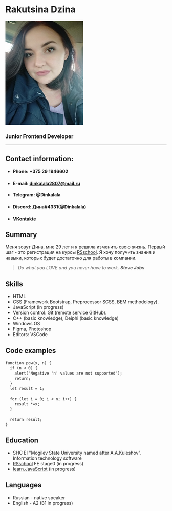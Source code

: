 # **Rakutsina Dzina**

![foto-cv](img/foto-cv.png)

### **Junior Frontend Developer**
---
## **Contact information:**   
* #### **Phone:** +375 29 1946602 
* #### **E-mail:** dinkalala2807@mail.ru 
* #### **Telegram:** @Dinkalala 
* #### **Discord:** Дина#4331(@Dinkalala) 
* #### [VKontakte](https://vk.com/dinasnails)
## **Summary**
Меня зовут Дина, мне 29 лет и я решила изменить свою жизнь. Первый шаг - это регистрация на курсы [RSschool](https://rs.school/). Я хочу получить знания и навыки, которых будет достаточно для работы в компании.
> *Do what you LOVE and you never have to work. **Steve Jobs***

## **Skills**
* HTML
* CSS (Framework Bootstrap, Preprocessor SCSS, BEM methodology).
* JavaScript (in progress)
* Version control: Git (remote service GitHub).
* C++ (basic knowledge), Deiphi (basic knowledge)
* Windows OS
* Figma, Photoshop
* Editors: VSCode
## **Code examples**
``` JavaScript. 
function pow(x, n) {
  if (n < 0) {
    alert("Negative 'n' values are not supported");
    return;
  }
  let result = 1;

  for (let i = 0; i < n; i++) {
    result *=x;
  }

  return result;
}
```
## **Education**
* SHC EI "Mogilev State University named after A.A.Kuleshov". Information technology software
* [RSschool](https://rs.school/) FE stage0 (in progress) 
* [learn.JavaScript](https://learn.javascript.ru/) (in progress)
## **Languages**
* Russian - native speaker
* English - A2 (B1 in progress)